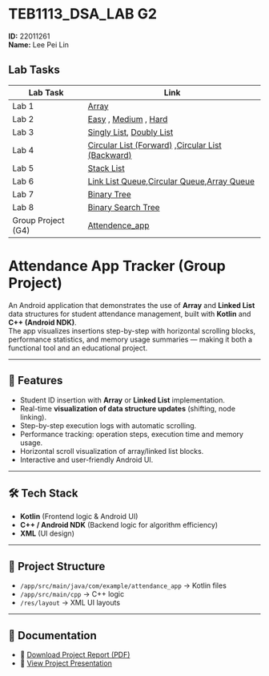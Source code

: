 # TEB1113_DSA_LAB G2  
**ID:** 22011261  
**Name:** Lee Pei Lin

## Lab Tasks

| Lab Task             | Link |
|----------------------|------|
| Lab 1                | [Array](https://github.com/niliepl/TEB1113_TFB2023_DSA_LAB/blob/main/22011261_L1/22011261_PeiLin_L1.cpp) |
| Lab 2                | [Easy](https://github.com/niliepl/TEB1113_TFB2023_DSA_LAB/blob/main/22011261_L2/easy.cpp) , [Medium](https://github.com/niliepl/TEB1113_TFB2023_DSA_LAB/blob/main/22011261_L2/medium.cpp) , [Hard](https://github.com/niliepl/TEB1113_TFB2023_DSA_LAB/blob/main/22011261_L2/hard.cpp) |
| Lab 3                | [Singly List](https://github.com/niliepl/TEB1113_TFB2023_DSA_LAB/blob/main/22011261_L3/Singly_List.cpp), [Doubly List](https://github.com/niliepl/TEB1113_TFB2023_DSA_LAB/blob/main/22011261_L3/Doubly_List.cpp) |
| Lab 4                | [Circular List (Forward)](https://github.com/niliepl/TEB1113_TFB2023_DSA_LAB/blob/main/22011261_L4/Circular_List_Asc.cpp) ,[Circular List (Backward)](https://github.com/niliepl/TEB1113_TFB2023_DSA_LAB/blob/main/22011261_L4/Circular_List_Desc.cpp) |
| Lab 5                | [Stack List](https://github.com/niliepl/TEB1113_TFB2023_DSA_LAB/blob/main/22011261_L5/Stack_List.cpp) |
| Lab 6                | [Link List Queue](https://github.com/niliepl/TEB1113_TFB2023_DSA_LAB/blob/main/22011261_L6/Queue.cpp),[Circular Queue](https://github.com/niliepl/TEB1113_TFB2023_DSA_LAB/blob/main/22011261_L6/Circular_Queue.cpp),[Array Queue](https://github.com/niliepl/TEB1113_TFB2023_DSA_LAB/blob/main/22011261_L6/Array_Queue.cpp) |
| Lab 7                | [Binary Tree](https://github.com/niliepl/TEB1113_TFB2023_DSA_LAB/blob/main/22011261_L7/Binary_Tree.cpp) |
| Lab 8                | [Binary Search Tree](https://github.com/niliepl/TEB1113_TFB2023_DSA_LAB/blob/main/22011261_L8/BinarySearch_Tree.cpp) |
| Group Project (G4)   | [Attendence_app](https://github.com/niliepl/TEB1113_TFB2023_DSA_LAB/blob/main/GroupProject_Algo/Attendance_App.zip) |

# Attendance App Tracker (Group Project)

An Android application that demonstrates the use of **Array** and **Linked List** data structures for student attendance management, built with **Kotlin** and **C++ (Android NDK)**.  
The app visualizes insertions step-by-step with horizontal scrolling blocks, performance statistics, and memory usage summaries — making it both a functional tool and an educational project.  

---

## 📌 Features
- Student ID insertion with **Array** or **Linked List** implementation.  
- Real-time **visualization of data structure updates** (shifting, node linking).  
- Step-by-step execution logs with automatic scrolling.  
- Performance tracking: operation steps, execution time and memory usage.  
- Horizontal scroll visualization of array/linked list blocks.  
- Interactive and user-friendly Android UI.  

---

## 🛠 Tech Stack
- **Kotlin** (Frontend logic & Android UI)  
- **C++ / Android NDK** (Backend logic for algorithm efficiency)  
- **XML** (UI design)  

---

## 📂 Project Structure
- `/app/src/main/java/com/example/attendance_app` → Kotlin files  
- `/app/src/main/cpp` → C++ logic
- `/res/layout` → XML UI layouts  

---

## 📑 Documentation
- 📄 [Download Project Report (PDF)](./blob/main/GroupProject_Algo/Attandance_Tracker.pdf)  
- 🎥 [View Project Presentation](https://www.canva.com/design/DAGuV7OrQ2I/hGn9Nipu7ij9Z8B4iFX6xQ/edit?utm_content=DAGuV7OrQ2I&utm_campaign=designshare&utm_medium=link2&utm_source=sharebutton)  


